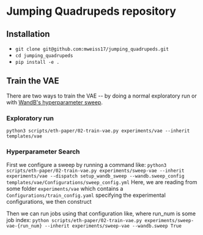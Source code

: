 # Jumping Quadrupeds repository

## Installation

- `git clone git@github.com:mweiss17/jumping_quadrupeds.git`
- `cd jumping_quadrupeds` 
- `pip install -e .`


## Train the VAE
There are two ways to train the VAE -- by doing a normal exploratory run or with [WandB's hyperparameter sweep](https://docs.wandb.com/sweeps).

### Exploratory run
`python3 scripts/eth-paper/02-train-vae.py experiments/vae --inherit templates/vae`

### Hyperparameter Search
First we configure a sweep by running a command like:
`python3 scripts/eth-paper/02-train-vae.py experiments/sweep-vae --inherit experiments/vae --dispatch setup_wandb_sweep --wandb.sweep_config templates/vae/Configurations/sweep_config.yml`
Here, we are reading from some folder `experiments/vae` which contains a `Configurations/train_config.yaml` specifying the experimental configurations, we then construct

Then we can run jobs using that configuration like, where run_num is some job index: 
`python scripts/eth-paper/02-train-vae.py experiments/sweep-vae-{run_num} --inherit experiments/sweep-vae --wandb.sweep True`
